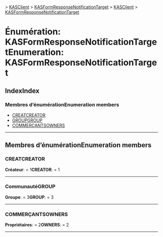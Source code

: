 <span data-ttu-id="c3ee6-101">[](../README.md) > [KASClient](../modules/kasclient.md) > [KASFormResponseNotificationTarget](../enums/kasclient.kasformresponsenotificationtarget.md)</span><span class="sxs-lookup"><span data-stu-id="c3ee6-101">[](../README.md) > [KASClient](../modules/kasclient.md) > [KASFormResponseNotificationTarget](../enums/kasclient.kasformresponsenotificationtarget.md)</span></span>

# <a name="enumeration-kasformresponsenotificationtarget"></a><span data-ttu-id="c3ee6-102">Énumération: KASFormResponseNotificationTarget</span><span class="sxs-lookup"><span data-stu-id="c3ee6-102">Enumeration: KASFormResponseNotificationTarget</span></span>

## <a name="index"></a><span data-ttu-id="c3ee6-103">Index</span><span class="sxs-lookup"><span data-stu-id="c3ee6-103">Index</span></span>

### <a name="enumeration-members"></a><span data-ttu-id="c3ee6-104">Membres d’énumération</span><span class="sxs-lookup"><span data-stu-id="c3ee6-104">Enumeration members</span></span>

* [<span data-ttu-id="c3ee6-105">CREAT</span><span class="sxs-lookup"><span data-stu-id="c3ee6-105">CREATOR</span></span>](kasclient.kasformresponsenotificationtarget.md#creator)
* [<span data-ttu-id="c3ee6-106">GROUP</span><span class="sxs-lookup"><span data-stu-id="c3ee6-106">GROUP</span></span>](kasclient.kasformresponsenotificationtarget.md#group)
* [<span data-ttu-id="c3ee6-107">COMMERÇANTS</span><span class="sxs-lookup"><span data-stu-id="c3ee6-107">OWNERS</span></span>](kasclient.kasformresponsenotificationtarget.md#owners)

---

## <a name="enumeration-members"></a><span data-ttu-id="c3ee6-108">Membres d’énumération</span><span class="sxs-lookup"><span data-stu-id="c3ee6-108">Enumeration members</span></span>

<a id="creator"></a>

###  <a name="creator"></a><span data-ttu-id="c3ee6-109">CREAT</span><span class="sxs-lookup"><span data-stu-id="c3ee6-109">CREATOR</span></span>

<span data-ttu-id="c3ee6-110">**Créateur**: = 1</span><span class="sxs-lookup"><span data-stu-id="c3ee6-110">**CREATOR**:  = 1</span></span>

___
<a id="group"></a>

###  <a name="group"></a><span data-ttu-id="c3ee6-111">Communauté</span><span class="sxs-lookup"><span data-stu-id="c3ee6-111">GROUP</span></span>

<span data-ttu-id="c3ee6-112">**Groupe**: = 3</span><span class="sxs-lookup"><span data-stu-id="c3ee6-112">**GROUP**:  = 3</span></span>

___
<a id="owners"></a>

###  <a name="owners"></a><span data-ttu-id="c3ee6-113">COMMERÇANTS</span><span class="sxs-lookup"><span data-stu-id="c3ee6-113">OWNERS</span></span>

<span data-ttu-id="c3ee6-114">**Propriétaires**: = 2</span><span class="sxs-lookup"><span data-stu-id="c3ee6-114">**OWNERS**:  = 2</span></span>

___

